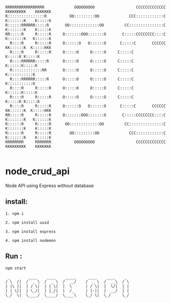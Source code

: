 ```
                                                                                               
RRRRRRRRRRRRRRRRR             OOOOOOOOO                  CCCCCCCCCCCCC     KKKKKKKKK    KKKKKKK
R::::::::::::::::R          OO:::::::::OO             CCC::::::::::::C     K:::::::K    K:::::K
R::::::RRRRRR:::::R       OO:::::::::::::OO         CC:::::::::::::::C     K:::::::K    K:::::K
RR:::::R     R:::::R     O:::::::OOO:::::::O       C:::::CCCCCCCC::::C     K:::::::K   K::::::K
  R::::R     R:::::R     O::::::O   O::::::O      C:::::C       CCCCCC     KK::::::K  K:::::KKK
  R::::R     R:::::R     O:::::O     O:::::O     C:::::C                     K:::::K K:::::K   
  R::::RRRRRR:::::R      O:::::O     O:::::O     C:::::C                     K::::::K:::::K    
  R:::::::::::::RR       O:::::O     O:::::O     C:::::C                     K:::::::::::K     
  R::::RRRRRR:::::R      O:::::O     O:::::O     C:::::C                     K:::::::::::K     
  R::::R     R:::::R     O:::::O     O:::::O     C:::::C                     K::::::K:::::K    
  R::::R     R:::::R     O:::::O     O:::::O     C:::::C                     K:::::K K:::::K   
  R::::R     R:::::R     O::::::O   O::::::O      C:::::C       CCCCCC     KK::::::K  K:::::KKK
RR:::::R     R:::::R     O:::::::OOO:::::::O       C:::::CCCCCCCC::::C     K:::::::K   K::::::K
R::::::R     R:::::R      OO:::::::::::::OO         CC:::::::::::::::C     K:::::::K    K:::::K
R::::::R     R:::::R        OO:::::::::OO             CCC::::::::::::C     K:::::::K    K:::::K
RRRRRRRR     RRRRRRR          OOOOOOOOO                  CCCCCCCCCCCCC     KKKKKKKKK    KKKKKKK
                                                                                                                                                                                        
```

# node_crud_api
Node API using Express without database

## install:
```1. npm i ```

```2. npm install uuid ```

```3. npm install express```

```4. npm install nodemon```

## Run :
```npm start```



```
 _        ____    ____    _____     ____    ____    _ 
/ \  /|  /  _ \  /  _ \  /  __/    /  _ \  /  __\  / \
| |\ ||  | / \|  | | \|  |  \      | / \|  |  \/|  | |
| | \||  | \_/|  | |_/|  |  /_     | |-||  |  __/  | |
\_/  \|  \____/  \____/  \____\    \_/ \|  \_/     \_/
                                                      
```
